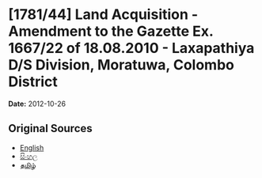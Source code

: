 # [1781/44] Land Acquisition - Amendment to the Gazette Ex. 1667/22 of 18.08.2010 - Laxapathiya D/S Division, Moratuwa, Colombo District

**Date:** 2012-10-26

## Original Sources

- [English](https://documents.gov.lk/view/extra-gazettes/2012/10/1781-44_E.pdf)
- [සිංහල](https://documents.gov.lk/view/extra-gazettes/2012/10/1781-44_S.pdf)
- [தமிழ்](https://documents.gov.lk/view/extra-gazettes/2012/10/1781-44_T.pdf)
